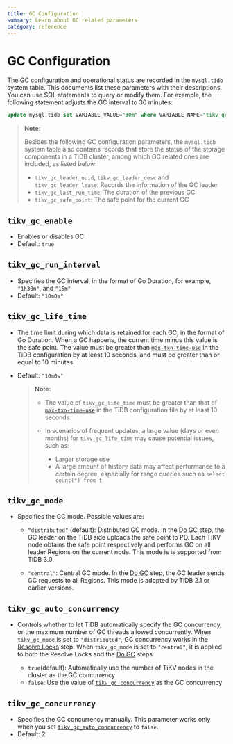 ```yaml
---
title: GC Configuration
summary: Learn about GC related parameters
category: reference
---
```


# GC Configuration

The GC configuration and operational status are recorded in the `mysql.tidb` system table. This documents list these parameters with their descriptions. You can use SQL statements to query or modify them. For example, the following statement adjusts the GC interval to 30 minutes:

```sql
update mysql.tidb set VARIABLE_VALUE="30m" where VARIABLE_NAME="tikv_gc_run_interval";
```

> **Note:**
>
> Besides the following GC configuration parameters, the `mysql.tidb` system table also contains records that store the status of the storage components in a TiDB cluster, among which GC related ones are included, as listed below:
>
> - `tikv_gc_leader_uuid`, `tikv_gc_leader_desc` and `tikv_gc_leader_lease`: Records the information of the GC leader
> - `tikv_gc_last_run_time`: The duration of the previous GC
> - `tikv_gc_safe_point`: The safe point for the current GC

## `tikv_gc_enable`

- Enables or disables GC
- Default: `true`

## `tikv_gc_run_interval`

- Specifies the GC interval, in the format of Go Duration, for example, `"1h30m"`, and `"15m"`
- Default: `"10m0s"`

## `tikv_gc_life_time`

- The time limit during which data is retained for each GC, in the format of Go Duration. When a GC happens, the current time minus this value is the safe point. The value must be greater than [`max-txn-time-use`](/reference/configuration/tidb-server/configuration-file#max-txn-time-use) in the TiDB configuration by at least 10 seconds, and must be greater than or equal to 10 minutes.
- Default: `"10m0s"`

    > **Note:**
    >
    > - The value of `tikv_gc_life_time` must be greater than that of [`max-txn-time-use`](/reference/configuration/tidb-server/configuration-file/#max-txn-time-use) in the TiDB configuration file by at least 10 seconds.
    >
    > - In scenarios of frequent updates, a large value (days or even months) for `tikv_gc_life_time` may cause potential issues, such as:
    >    - Larger storage use
    >    - A large amount of history data may affect performance to a certain degree, especially for range queries such as `select count(*) from t`

## `tikv_gc_mode`

- Specifies the GC mode. Possible values are:

    - `"distributed"` (default): Distributed GC mode. In the [Do GC](/reference/garbage-collection/overview.md#do-gc) step, the GC leader on the TiDB side uploads the safe point to PD. Each TiKV node obtains the safe point respectively and performs GC on all leader Regions on the current node. This mode is is supported from TiDB 3.0.

    - `"central"`: Central GC mode. In the [Do GC](/reference/garbage-collection/overview.md#do-gc) step, the GC leader sends GC requests to all Regions. This mode is adopted by TiDB 2.1 or earlier versions.

## `tikv_gc_auto_concurrency`

- Controls whether to let TiDB automatically specify the GC concurrency, or the maximum number of GC threads allowed concurrently. When `tikv_gc_mode` is set to `"distributed"`, GC concurrency works in the [Resolve Locks](/reference/garbage-collection/overview.md#resolve-locks) step. When `tikv_gc_mode` is set to `"central"`, it is applied to both the Resolve Locks and the [Do GC](/reference/garbage-collection/overview.md#do-gc) steps.

    - `true`(default): Automatically use the number of TiKV nodes in the cluster as the GC concurrency
    - `false`: Use the value of [`tikv_gc_concurrency`](#tikv-gc-concurrency) as the GC concurrency

## `tikv_gc_concurrency`

- Specifies the GC concurrency manually. This parameter works only when you set [`tikv_gc_auto_concurrency`](#tikv-gc-auto-concurrency) to `false`.
- Default: 2

